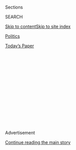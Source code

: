 <div id="app">

<div>

<div>

<div>

<div class="NYTAppHideMasthead css-1q2w90k e1suatyy0">

<div class="section css-ui9rw0 e1suatyy2">

<div class="css-eph4ug er09x8g0">

<div class="css-6n7j50">

</div>

<span class="css-1dv1kvn">Sections</span>

<div class="css-10488qs">

<span class="css-1dv1kvn">SEARCH</span>

</div>

[Skip to content](#site-content)[Skip to site
index](#site-index)

</div>

<div id="masthead-section-label" class="css-1wr3we4 eaxe0e00">

[Politics](https://www.nytimes.com/section/politics)

</div>

<div class="css-10698na e1huz5gh0">

</div>

</div>

<div id="masthead-bar-one" class="section hasLinks css-15hmgas e1csuq9d3">

<div class="css-uqyvli e1csuq9d0">

</div>

<div class="css-1uqjmks e1csuq9d1">

</div>

<div class="css-9e9ivx">

[](https://myaccount.nytimes.com/auth/login?response_type=cookie&client_id=vi)

</div>

<div class="css-1bvtpon e1csuq9d2">

[Today’s
Paper](https://www.nytimes.com/section/todayspaper)

</div>

</div>

</div>

</div>

<div data-aria-hidden="false">

<div id="site-content" data-role="main">

<div>

<div class="css-1aor85t" style="opacity:0.000000001;z-index:-1;visibility:hidden">

<div class="css-1hqnpie">

<div class="css-epjblv">

<span class="css-17xtcya">[Politics](/section/politics)</span><span class="css-x15j1o">|</span><span class="css-fwqvlz">Trump
Revives Keystone Pipeline Rejected by
Obama</span>

</div>

<div class="css-k008qs">

<div class="css-1iwv8en">

<span class="css-18z7m18"></span>

<div>

</div>

</div>

<span class="css-1n6z4y">https://nyti.ms/2kpePL5</span>

<div class="css-1705lsu">

<div class="css-4xjgmj">

<div class="css-4skfbu" data-role="toolbar" data-aria-label="Social Media Share buttons, Save button, and Comments Panel with current comment count" data-testid="share-tools">

  - 
  - 
  - 
  - 
    
    <div class="css-6n7j50">
    
    </div>

  - 
  - 

</div>

</div>

</div>

</div>

</div>

</div>

<div class="css-13pd83m">

</div>

<div id="top-wrapper" class="css-1sy8kpn">

<div id="top-slug" class="css-l9onyx">

Advertisement

</div>

[Continue reading the main
story](#after-top)

<div class="ad top-wrapper" style="text-align:center;height:100%;display:block;min-height:250px">

<div id="top" class="place-ad" data-position="top" data-size-key="top">

</div>

</div>

<div id="after-top">

</div>

</div>

<div id="sponsor-wrapper" class="css-1hyfx7x">

<div id="sponsor-slug" class="css-19vbshk">

Supported by

</div>

[Continue reading the main
story](#after-sponsor)

<div id="sponsor" class="ad sponsor-wrapper" style="text-align:center;height:100%;display:block">

</div>

<div id="after-sponsor">

</div>

</div>

<div class="css-1vkm6nb ehdk2mb0">

# Trump Revives Keystone Pipeline Rejected by Obama

</div>

![<span class="css-16f3y1r e13ogyst0">President Trump signed a series of
executive memorandums on Tuesday to revive the Dakota Access pipeline.
The measures are a reversal from President Obama's rejection of the
proposed 1,179-mile
pipeline.</span><span class="css-cch8ym"><span class="css-1dv1kvn">Credit</span><span class="css-cnj6d5 e1z0qqy90" itemprop="copyrightHolder"><span class="css-1ly73wi e1tej78p0">Credit...</span><span>Doug
Mills/The New York
Times</span></span></span>](https://static01.nyt.com/images/2017/01/25/us/25trump-1/25trump-1-videoSixteenByNineJumbo1600.jpg)

<div class="css-xt80pu e12qa4dv0">

<div class="css-18e8msd">

<div class="css-vp77d3 epjyd6m0">

<div class="css-1baulvz">

By [<span class="css-1baulvz" itemprop="name">Peter
Baker</span>](http://www.nytimes.com/by/peter-baker) and
[<span class="css-1baulvz last-byline" itemprop="name">Coral
Davenport</span>](https://www.nytimes.com/by/coral-davenport)

</div>

</div>

  - Jan. 24,
    2017

  - 
    
    <div class="css-4xjgmj">
    
    <div class="css-d8bdto" data-role="toolbar" data-aria-label="Social Media Share buttons, Save button, and Comments Panel with current comment count" data-testid="share-tools">
    
      - 
      - 
      - 
      - 
        
        <div class="css-6n7j50">
        
        </div>
    
      - 
      - 
    
    </div>
    
    </div>

</div>

</div>

<div class="section meteredContent css-1r7ky0e" name="articleBody" itemprop="articleBody">

<div class="css-1fanzo5 StoryBodyCompanionColumn">

<div class="css-53u6y8">

WASHINGTON — [President
Trump](https://www.nytimes.com/topic/person/donald-trump) sharply
changed the federal government’s approach to the environment on Tuesday
as he cleared the way for two major oil pipelines that had been blocked,
and set in motion a plan to curb regulations that slow other building
projects.

In his latest moves to dismantle the legacy of his predecessor, Mr.
Trump resurrected the [Keystone
XL](https://www.nytimes.com/topic/subject/keystone-xl-pipeline?inline=nyt-classifier)
pipeline that had [stirred years of
debate](https://www.nytimes.com/2015/11/07/us/obama-expected-to-reject-construction-of-keystone-xl-oil-pipeline.html),
and expedited another [pipeline in the
Dakotas](https://www.nytimes.com/2016/12/05/us/veterans-north-dakota-standing-rock.html)
that had become a major flash point for Native Americans. He also signed
a directive ordering an end to protracted environmental reviews.

“I am, to a large extent, an environmentalist, I believe in it,” Mr.
Trump said during a meeting with auto industry executives. “But it’s out
of control, and we’re going to make it a very short process. And we’re
going to either give you your permits, or we’re not going to give you
your permits. But you’re going to know very quickly. And generally
speaking, we’re going to be giving you your permits.”

The decisions expanded an effort to unravel much of the policy structure
left by former President [Barack
Obama](https://www.nytimes.com/topic/person/barack-obama?inline=nyt-per),
who made fighting [climate
change](https://www.nytimes.com/topic/subject/global-warming-climate-change?inline=nyt-classifier%5C)
a central priority. Just a day earlier, Mr. Trump formally [abandoned
the Trans-Pacific
Partnership](https://www.nytimes.com/2017/01/23/us/politics/tpp-trump-trade-nafta.html?hp&action=click&pgtype=Homepage&clickSource=story-heading&module=first-column-region&region=top-news&WT.nav=top-news),
an ambitious 12-nation trade pact negotiated by Mr. Obama.

</div>

</div>

<div class="css-1fanzo5 StoryBodyCompanionColumn">

<div class="css-53u6y8">

In his opening days in office, Mr. Trump has also modified or reversed
Mr. Obama’s policies on [health
care](https://www.nytimes.com/2017/01/20/us/politics/trump-executive-order-obamacare.html),
[abortion](https://www.nytimes.com/2017/01/23/world/trump-ban-foreign-aid-abortions.html)and
housing while ordering a freeze of any pending regulations left behind
by the former administration.

The pipelines were more about symbol than substance but generated
enormous passion on both sides of the debate. Mr. Obama rejected the
proposed Keystone pipeline in 2015, arguing that it would undercut
American leadership in curbing the reliance on carbon energy. The [Army
sidetracked](https://www.nytimes.com/2016/12/04/us/federal-officials-to-explore-different-route-for-dakota-pipeline.html)
the Dakota Access pipeline in North Dakota last month in the waning days
of the Obama administration.

Environmental activists quickly denounced Mr. Trump’s decisions. “Donald
Trump has been in office for four days, and he’s already proving to be
the dangerous threat to our climate we feared he would be,” said Michael
Brune, the executive director of the Sierra
Club.

</div>

</div>

<div class="css-1sngw6j">

[](https://www.nytimes.com/interactive/2016/11/23/us/dakota-access-pipeline-protest-map.html)

<div class="css-1eoytci">

![](https://static01.nyt.com/images/2016/11/23/us/dakota-access-pipeline-1479877294784/dakota-access-pipeline-1479877294784-thumbLarge.jpg)

</div>

<div class="css-1rha1bf">

## The Conflicts Along 1,172 Miles of the Dakota Access Pipeline

A detailed map showing the Dakota Access Pipeline, the site of months of
clashes near the Standing Rock Sioux Reservation in North Dakota.

</div>

</div>

<div class="css-1fanzo5 StoryBodyCompanionColumn">

<div class="css-53u6y8">

Mr. Trump made clear on the campaign trail that he saw Mr. Obama’s
environmental policies as a threat to the economy and dismissed climate
change as a hoax perpetrated by China. Myron Ebell, a climate change
denier who headed Mr. Trump’s Environmental Protection Agency transition
team, has drafted a 50-page blueprint for how he could eliminate Mr.
Obama’s climate change policies. “It is designed to implement all of the
president’s campaign trail promises — every single one,” Mr. Ebell said
this week in an interview.

</div>

</div>

<div class="css-1fanzo5 StoryBodyCompanionColumn">

<div class="css-53u6y8">

Mr. Trump’s biggest target may be emission rules that would force the
closing of hundreds of coal-fired power plants meant to be replaced by
wind and solar power. But they are caught up in court battles that could
run for months or years.

By contrast, he could more quickly soften Mr. Obama’s rules requiring
tougher vehicle emission standards. Mr. Trump met on Tuesday with
executives of major American automakers, who complained that before
leaving office, Mr. Obama finalized an ambitious E.P.A. rule requiring
that vehicles average 54.5 miles per gallon by 2026. Mr. Trump said he
would help with burdensome regulations, but offered no specifics.

Mr. Trump could lift a moratorium instituted last year by Mr. Obama on
new coal mining leases on public lands. As soon as next month, the
Republican-led Congress may pass legislation undoing Mr. Obama’s
regulations on the practice of mountaintop-removal coal mining and on
leaks of planet-warming methane emissions from oil and gas drilling
rigs.

In the meantime, the Keystone and Dakota pipelines provided Mr. Trump
with visible ways to demonstrate action. As proposed by TransCanada, an
Alberta firm, Keystone would carry 800,000 barrels a day from the
Canadian [oil
sands](https://www.nytimes.com/topic/subject/oil-sands?inline=nyt-classifier)
to the Gulf Coast. Republicans and some Democrats said that it would
create jobs and expand energy resources, while environmentalists said it
would encourage a form of oil extraction that produces more gases that
warm the planet than normal petroleum.

Studies showed that the pipeline would not have a momentous effect on
jobs or the environment, but both sides made it into a symbolic test
case. The State Department estimated that Keystone would support 42,000
temporary jobs for two years — about 3,900 of them in construction and
the rest through indirect support, like food service — but only 35
permanent jobs. Similarly, the government concluded that Keystone’s
carbon emissions would equal less than 1 percent of the total greenhouse
gas emissions in the United States.

“Keystone has never been a significant issue from an environmental point
of view in substance, only in symbol,” said David L. Goldwyn, an energy
market analyst and a former head of the State Department’s energy bureau
in the Obama administration.

But it was a symbol Mr. Trump found important enough to seize on early
in his presidency. He signed an executive memorandum inviting
TransCanada “to promptly resubmit its application to the Department of
State for a presidential permit” for the pipeline, although the document
did not guarantee approval.

</div>

</div>

<div class="css-1fanzo5 StoryBodyCompanionColumn">

<div class="css-53u6y8">

The president told reporters he would “renegotiate some of the terms” —
including possibly an insistence that the pipeline be built with
American steel — but left little doubt that he wanted it approved.
“We’ll see if we can get that pipeline built,” he said. “A lot of
jobs.”

In a statement, TransCanada accepted his invitation to seek permission
again. “We are currently preparing the application and intend to do so,”
the company said, vowing that it would create jobs and still protect
waterways and other sensitive resources.

The Dakota Access pipeline in North Dakota became the focus of protests
when the Standing Rock Sioux Tribe objected to its construction less
than a mile from its reservation. The tribe and its allies won victory
last month when the Army Corps of Engineers announced that it would look
for alternative routes for the $3.7 billion pipeline instead of allowing
it to be drilled under a dammed section of the Missouri River.

Mr. Trump signed an executive memorandum directing the Army “to review
and approve in an expedited manner” the pipeline, “to the extent
permitted by law and as warranted.” In his session with reporters, he
added, “Again, subject to terms and conditions to be negotiated by us.”

Mr. Trump owned stock in Energy Transfer Partners, the company that is
building the Dakota Access pipeline, according to his most recent filing
with the Federal Election Commission. Last month, a spokesman for Mr.
Trump said he sold all of his stock in June, but there is no way of
verifying that sale, and Mr. Trump has not provided documentation of it.

Critics vowed to keep resisting the projects. Jan Hasselman, a lawyer
for Earthjustice, an environmental law group representing the tribe,
said Mr. Trump was discarding the findings of a review. “They’re just
ignoring the problems that the government has already found,” he said,
“and that is the kind of thing that courts need to review very
closely.”

</div>

</div>

<div class="css-1fanzo5 StoryBodyCompanionColumn">

<div class="css-53u6y8">

In Canada, the government of Prime Minister Justin Trudeau welcomed Mr.
Trump’s decision. “We have been supportive of this since the day we were
sworn into government,” Jim Carr, the natural resources minister, told
reporters. Mr. Carr said the American reversal will lead “to a deepening
of the relationship across the border.”

In addition to the Keystone and Dakota directives, Mr. Trump signed
three others intended to ease the way for businesses and to promote
American manufacturing. One instructed the Commerce Department to
develop a plan to ensure that future pipelines built in the United
States be constructed of American-made materials.

Another was aimed at streamlining what he called “the incredibly
cumbersome, long, horrible permitting process and reducing regulatory
burdens for domestic manufacturing.” The last directive was intended to
expedite environmental reviews for “high-priority infrastructure
projects” like highways and bridges.

Some news reports on Tuesday said that the E.P.A. and other departments
had issued orders forbidding employees from issuing news releases or
posting on social media. But longtime officials in multiple agencies
said the guidance was similar to that of when Mr. Obama took office
eight years ago.

</div>

</div>

</div>

<div>

</div>

<div>

</div>

<div>

</div>

<div>

<div id="bottom-wrapper" class="css-1ede5it">

<div id="bottom-slug" class="css-l9onyx">

Advertisement

</div>

[Continue reading the main
story](#after-bottom)

<div id="bottom" class="ad bottom-wrapper" style="text-align:center;height:100%;display:block;min-height:90px">

</div>

<div id="after-bottom">

</div>

</div>

</div>

</div>

</div>

## Site Index

<div>

</div>

## Site Information Navigation

  - [© <span>2020</span> <span>The New York Times
    Company</span>](https://help.nytimes.com/hc/en-us/articles/115014792127-Copyright-notice)

<!-- end list -->

  - [NYTCo](https://www.nytco.com/)
  - [Contact
    Us](https://help.nytimes.com/hc/en-us/articles/115015385887-Contact-Us)
  - [Work with us](https://www.nytco.com/careers/)
  - [Advertise](https://nytmediakit.com/)
  - [T Brand Studio](http://www.tbrandstudio.com/)
  - [Your Ad
    Choices](https://www.nytimes.com/privacy/cookie-policy#how-do-i-manage-trackers)
  - [Privacy](https://www.nytimes.com/privacy)
  - [Terms of
    Service](https://help.nytimes.com/hc/en-us/articles/115014893428-Terms-of-service)
  - [Terms of
    Sale](https://help.nytimes.com/hc/en-us/articles/115014893968-Terms-of-sale)
  - [Site
    Map](https://spiderbites.nytimes.com)
  - [Help](https://help.nytimes.com/hc/en-us)
  - [Subscriptions](https://www.nytimes.com/subscription?campaignId=37WXW)

</div>

</div>

</div>

</div>
